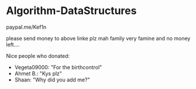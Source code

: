 # Algorithm-DataStructures


paypal.me/Kef1n

please send money to above linke plz mah family very famine and no money left.... 

Nice people who donated:  
- Vegeta09000: "For the birthcontrol"  
- Ahmet B.: "Kys plz"
- Shaan: "Why did you add me?"

